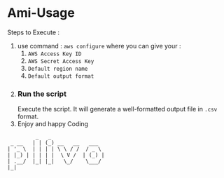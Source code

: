 # Ami-Usage

Steps to Execute : 

1. use command : `aws configure`
   where you can give your :
     1. `AWS Access Key ID`
     2. `AWS Secret Access Key`
     3. `Default region name`
     4. `Default output format`
3. ### Run the script
   Execute the script. It will generate a well-formatted output file in `.csv` format.
5. Enjoy and happy Coding 



```
         _   _
 _ __   | | (_) __   __   ___
| '_ \  | | | | \ \ / /  / _ \
| |_) | | | | |  \ V /  | (_) |
| .__/  |_| |_|   \_/    \___/
|_|

```
